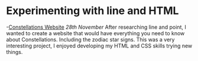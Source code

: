 Experimenting with line and HTML
================================

  -[Constellations Website](https://caitlincrowe01.github.io/experimenting-constellations/constellations)
  *28th November* 
  After researching line and point, I wanted to create a website that would have everything you need to know about Constellations.
  Including the zodiac star signs. This was a very interesting project, I enjoyed developing my HTML and CSS skills trying new things.